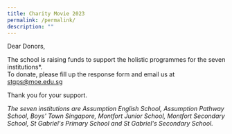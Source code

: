 ```yaml
---
title: Charity Movie 2023
permalink: /permalink/
description: ""
---
```

Dear Donors,

 The school is raising funds to support the holistic programmes for the seven institutions*.  
To donate, please fill up the response form and email us at stgps@moe.edu.sg

 Thank you for your support.
 
*The seven institutions are Assumption English School, Assumption Pathway School, Boys' Town Singapore, Montfort Junior School, Montfort Secondary School, St Gabriel's Primary School and St Gabriel's Secondary School.*
